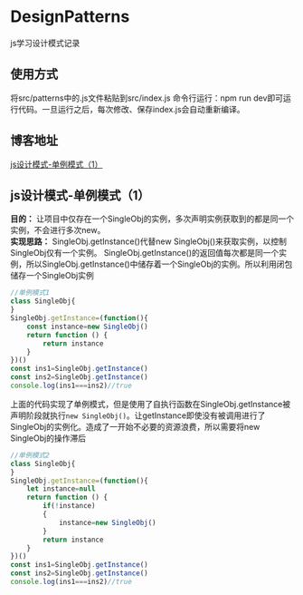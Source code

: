 # DesignPatterns
js学习设计模式记录
## 使用方式
将src/patterns中的.js文件粘贴到src/index.js  命令行运行：npm run dev即可运行代码。一旦运行之后，每次修改、保存index.js会自动重新编译。
## 博客地址
[js设计模式-单例模式（1）](https://www.jianshu.com/p/7bab4ba6c9af)
## js设计模式-单例模式（1）
**目的：** 让项目中仅存在一个SingleObj的实例，多次声明实例获取到的都是同一个实例，不会进行多次new。  
**实现思路：** SingleObj.getInstance()代替new SingleObj()来获取实例，以控制SingleObj仅有一个实例。
SingleObj.getInstance()的返回值每次都是同一个实例，所以SingleObj.getInstance()中储存着一个SingleObj的实例。所以利用闭包储存一个SingleObj实例
```js
//单例模式1
class SingleObj{
}
SingleObj.getInstance=(function(){
    const instance=new SingleObj()
    return function () {
        return instance
    }
})()
const ins1=SingleObj.getInstance()
const ins2=SingleObj.getInstance()
console.log(ins1===ins2)//true
```
上面的代码实现了单例模式，但是使用了自执行函数在SingleObj.getInstance被声明阶段就执行`new SingleObj()`。让getInstance即使没有被调用进行了SingleObj的实例化。造成了一开始不必要的资源浪费，所以需要将new SingleObj的操作滞后
```js
//单例模式2
class SingleObj{
}
SingleObj.getInstance=(function(){
    let instance=null
    return function () {
        if(!instance)
        {
            instance=new SingleObj()
        }
        return instance
    }
})()
const ins1=SingleObj.getInstance()
const ins2=SingleObj.getInstance()
console.log(ins1===ins2)//true
```
